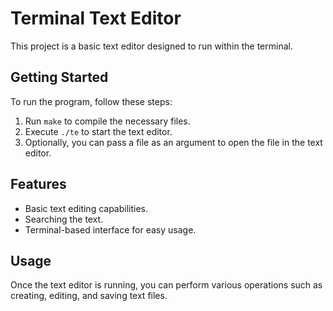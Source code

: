 # Terminal Text Editor

This project is a basic text editor designed to run within the terminal.

## Getting Started

To run the program, follow these steps:

1. Run `make` to compile the necessary files.
2. Execute `./te` to start the text editor.
3. Optionally, you can pass a file as an argument to open the file in the text editor.

## Features

- Basic text editing capabilities.
- Searching the text.
- Terminal-based interface for easy usage.

## Usage

Once the text editor is running, you can perform various operations such as creating, editing, and saving text files.